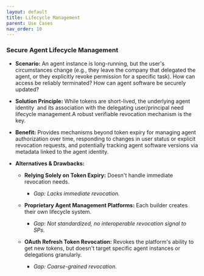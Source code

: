 ```yaml
---
layout: default
title: Lifecycle Management
parent: Use Cases
nav_order: 10
---
```

### Secure Agent Lifecycle Management

- **Scenario:** An agent instance is long-running, but the user's circumstances change (e.g., they leave the company that delegated the agent, or they explicitly revoke permission for a specific task). How can access be reliably terminated? How can agent software be securely updated?
    
- **Solution Principle:** While tokens are short-lived, the underlying agent identity  and its association with the delegating user/principal need lifecycle management.A robust verifiable revocation mechanism is the key. 
    
- **Benefit:** Provides mechanisms beyond token expiry for managing agent authorization over time, responding to changes in user status or explicit revocation requests, and potentially tracking agent software versions via metadata linked to the agent identity.
    
- **Alternatives & Drawbacks:**
    

	- **Relying Solely on Token Expiry:** Doesn't handle immediate revocation needs. 
		- *Gap: Lacks immediate revocation.*
    
	- **Proprietary Agent Management Platforms:** Each builder creates their own lifecycle system. 
		- *Gap: Not standardized, no interoperable revocation signal to SPs.*
    

	- **OAuth Refresh Token Revocation:** Revokes the platform's ability to get new tokens, but doesn't target specific agent instances or delegations granularly. 
		- *Gap: Coarse-grained revocation.*